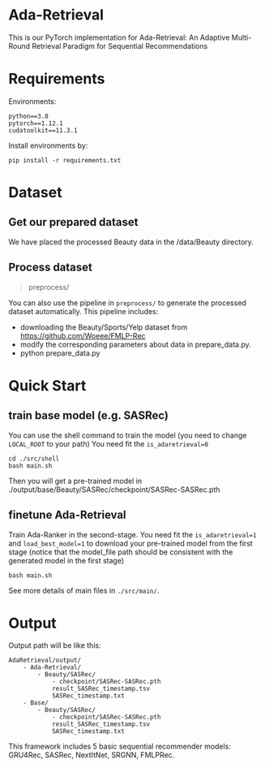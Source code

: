 # Ada-Retrieval

This is our PyTorch implementation for Ada-Retrieval: An Adaptive Multi-Round Retrieval Paradigm for Sequential
Recommendations

# Requirements
Environments:
```
python==3.8
pytorch==1.12.1
cudatoolkit==11.3.1
```
Install environments by:
```
pip install -r requirements.txt
```

# Dataset
## Get our prepared dataset
We have placed the processed Beauty data in the /data/Beauty directory.

## Process dataset
> preprocess/

You can also use the pipeline in `preprocess/` to generate the processed dataset automatically. This pipeline includes:
- downloading the Beauty/Sports/Yelp dataset from https://github.com/Woeee/FMLP-Rec
- modify the corresponding parameters about data in prepare_data.py.
- python prepare_data.py


# Quick Start

## train base model (e.g. SASRec)
You can use the shell command to train the model (you need to change `LOCAL_ROOT` to your path)
You need fit the `is_adaretrieval=0`
```
cd ./src/shell
bash main.sh
```
Then you will get a pre-trained model in ./output/base/Beauty/SASRec/checkpoint/SASRec-SASRec.pth

## finetune Ada-Retrieval

Train Ada-Ranker in the second-stage.
You need fit the `is_adaretrieval=1` and `load_best_model=1` to download your pre-trained model from the first stage
(notice that the model_file path should be consistent with the generated model in the first stage)

```
bash main.sh
```

See more details of main files in `./src/main/`.

# Output
Output path will be like this:
```
AdaRetrieval/output/
    - Ada-Retrieval/
        - Beauty/SASRec/
            - checkpoint/SASRec-SASRec.pth
            result_SASRec_timestamp.tsv
            SASRec_timestamp.txt
    - Base/
        - Beauty/SASRec/
            - checkpoint/SASRec-SASRec.pth
            result_SASRec_timestamp.tsv
            SASRec_timestamp.txt
```


This framework includes 5 basic sequential recommender models: GRU4Rec, SASRec, NextItNet, SRGNN, FMLPRec.
